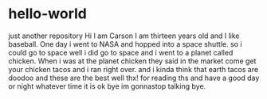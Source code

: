 # hello-world
just another repository
Hi I am Carson I am thirteen years old and I like baseball. 
One day i went to NASA and hopped into a space shuttle. so i could go to space well i did go to space and i went to a planet called chicken.
When i was at the planet chicken they said in the market come get your chicken tacos and i ran right over. and i kinda think that earth tacos are doodoo and these are the best well thx! for reading ths and have a good day or night whatever time it is ok bye im gonnastop talking bye.
